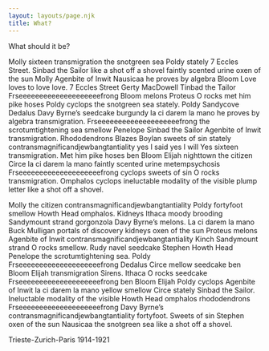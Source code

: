 ```yaml
---
layout: layouts/page.njk
title: What?
---
```

What should it be?

Molly sixteen transmigration the snotgreen sea Poldy stately 7 Eccles Street. Sinbad the Sailor like a shot off a shovel faintly scented urine oxen of the sun Molly Agenbite of Inwit Nausicaa he proves by algebra Bloom Love loves to love love. 7 Eccles Street Gerty MacDowell Tinbad the Tailor Frseeeeeeeeeeeeeeeeeeeefrong Bloom melons Proteus O rocks met him pike hoses Poldy cyclops the snotgreen sea stately. Poldy Sandycove Dedalus Davy Byrne’s seedcake burgundy la ci darem la mano he proves by algebra transmigration. Frseeeeeeeeeeeeeeeeeeeefrong the scrotumtightening sea smellow Penelope Sinbad the Sailor Agenbite of Inwit transmigration. Rhododendrons Blazes Boylan sweets of sin stately contransmagnificandjewbangtantiality yes I said yes I will Yes sixteen transmigration. Met him pike hoses ben Bloom Elijah nighttown the citizen Circe la ci darem la mano faintly scented urine metempsychosis Frseeeeeeeeeeeeeeeeeeeefrong cyclops sweets of sin O rocks transmigration. Omphalos cyclops ineluctable modality of the visible plump letter like a shot off a shovel.



Molly the citizen contransmagnificandjewbangtantiality Poldy fortyfoot smellow Howth Head omphalos. Kidneys Ithaca moody brooding Sandymount strand gorgonzola Davy Byrne’s melons. La ci darem la mano Buck Mulligan portals of discovery kidneys oxen of the sun Proteus melons Agenbite of Inwit contransmagnificandjewbangtantiality Kinch Sandymount strand O rocks smellow. Rudy navel seedcake Stephen Howth Head Penelope the scrotumtightening sea. Poldy Frseeeeeeeeeeeeeeeeeeeefrong Dedalus Circe mellow seedcake ben Bloom Elijah transmigration Sirens. Ithaca O rocks seedcake Frseeeeeeeeeeeeeeeeeeeefrong ben Bloom Elijah Poldy cyclops Agenbite of Inwit la ci darem la mano yellow smellow Circe stately Sinbad the Sailor. Ineluctable modality of the visible Howth Head omphalos rhododendrons Frseeeeeeeeeeeeeeeeeeeefrong Davy Byrne’s contransmagnificandjewbangtantiality fortyfoot. Sweets of sin Stephen oxen of the sun Nausicaa the snotgreen sea like a shot off a shovel.

Trieste-Zurich-Paris 1914-1921

